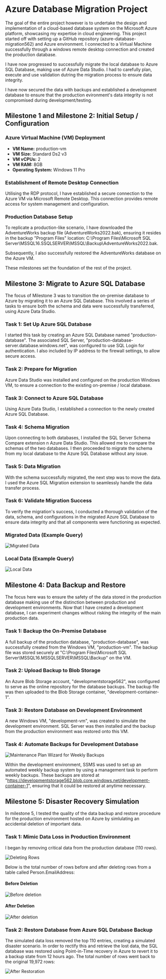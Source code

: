 # Azure Database Migration Project

The goal of the entire project however is to undertake the design and implementation of a cloud-based database system on the Microsoft Azure platform, showcasing my expertise in cloud engineering. This project started off with setting up a GitHub repository (azure-database-migration562) and Azure environment. I connected to a Virtual Machine successfully through a windows remote desktop connection and created the production database. 

I have now progressed to successfully migrate the local database to Azure SQL Database, making use of Azure Data Studio. I had to carefully plan, execute and use validation dutring the migration process to ensure data integrity.

I have now secured the data with backups and established a development database to ensure that the production evironment's data integrity is not compromised during development/testing.

## Milestone 1 and Milestone 2: Initial Setup / Configuration

### Azure Virtual Machine (VM) Deployment

- **VM Name:** production-vm
- **VM Size:** Standard Ds2 v3
- **VM vCPUs:** 2
- **VM RAM:** 8GB
- **Operating System:** Windows 11 Pro

### Establishment of Remote Desktop Connection

Utilising the RDP protocol, I have established a secure connection to the Azure VM via Microsoft Remote Desktop. This connection provides remote access for system management and configuration.

### Production Database Setup

To replicate a production-like scenario, I have downloaded the AdventureWorks backup file (AdventureWorks2022.bak), ensuring it resides in the backup "Program Files" location: C:\Program Files\Microsoft SQL Server\MSSQL16.SSQLSERVER\MSSQL\Backup\AdventureWorks2022.bak.

Subsequently, I also successfully restored the AdventureWorks database on the Azure VM.

These milestones set the foundation of the rest of the project.

## Milestone 3: Migrate to Azure SQL Database

The focus of Milestone 3 was to transition the on-premise database to Azure by migrating it to an Azure SQL Database. This involved a series of tasks to ensure both the schema and data were successfully transferred, using Azure Data Studio.

### Task 1: Set Up Azure SQL Database

I started this task by creating an Azure SQL Database named "production-database". The associated SQL Server, "production-database-server.database.windows.net", was configured to use SQL Login for authentication. I also included by IP address to the firewall settings, to allow secure access.

### Task 2: Prepare for Migration

Azure Data Studio was installed and configured on the production Windows VM, to ensure a  connection to the existing on-premise / local database.

### Task 3: Connect to Azure SQL Database

Using Azure Data Studio, I established a connection to the newly created Azure SQL Database.

### Task 4: Schema Migration

Upon connecting to both databases, I installed the SQL Server Schema Compare extension n Azure Data Studio. This  allowed me to compare the schemas of the two databases. I then proceeded to migrate the schema from my local database to the Azure SQL Database without any issue.

### Task 5: Data Migration

With the schema successfully migrated, the next step was to move the data. I used the Azure SQL Migration extension to seamlessly handle the data transfer process.

### Task 6: Validate Migration Success

To verify the migration's success, I conducted a thorough validation of the data, schema, and configurations in the migrated Azure SQL Database to ensure data integrity and that all components were functioning as expected.

### Migrated Data (Example Query)

![Migrated Data](screenshots/migrated_production_database_sample_query_screenshot.png)

### Local Data (Example Query)

![Local Data](screenshots/local_database_sample_query_screenshot.png)

## Milestone 4: Data Backup and Restore

 The focus here was to ensure the safety of the data stored in the production database making use of the distinction between production and development environments. Now that I have created a development database, I can experiment changes without risking the integrity of the main production data.

### Task 1: Backup the On-Premise Database

A full backup of the production database, "production-database", was successfully created from the Windows VM, "production-vm". The backup file was stored securely at "C:\Program Files\Microsoft SQL Server\MSSQL16.MSSQLSERVER\MSSQL\Backup" on the VM.

### Task 2: Upload Backup to Blob Storage

An Azure Blob Storage account, "developmentstorage562", was configured to serve as the online repository for the database backups. The backup file was then uploaded to the Blob Storage container, "development-container-1".

### Task 3: Restore Database on Development Environment

A new Windows VM, "development-vm", was created to simulate the development environment. SQL Server was then installed and the backup from the production environment was restored onto this VM.

### Task 4: Automate Backups for Development Database

![Maintenance Plan Wizard for Weekly Backups](screenshots/maintenance_plan_wizard.png)

Within the development environment, SSMS was used to set up an automated weekly backup system by using a management task to perform weekly backups. These backups are stored at "https://developmentstorage562.blob.core.windows.net/development-container-1", ensuring that it could be restored at anytime necessary.

## Milestone 5: Disaster Recovery Simulation

In milestone 5, I tested the quality of the data backup and restore procedure for the production environment hosted on Azure by simlulating an accidental deletion of important data.

### Task 1: Mimic Data Loss in Production Environment

I began by removing critical data from the production database (110 rows).

![Deleting Rows](screenshots/deleting_rows.png)

Below is the total number of rows before and after deleting rows from a table called Person.EmailAddress:

#### Before Deletion

![Before deletion](screenshots/before_deletion.png)

#### After Deletion

![After deletion](screenshots/after_deletion.png)

### Task 2: Restore Database from Azure SQL Database Backup

The simulated data loss removed the top 110 entries, creating a simulated disaster scenario. In order to rectify this and retrieve the lost data, the SQL database was restored using Point-in-Time recovery in Azure to revert it to a backup state from 12 hours ago. The total number of rows went back to the original 19,972 rows:

![After Restoration](screenshots/after_restoration.png)